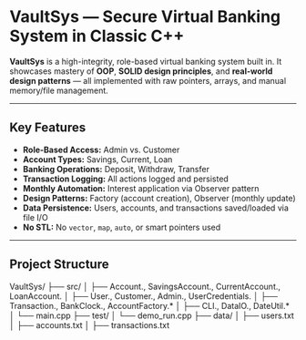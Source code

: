 #  VaultSys — Secure Virtual Banking System in Classic C++

**VaultSys** is a high-integrity, role-based virtual banking system built in. It showcases mastery of **OOP**, **SOLID design principles**, and **real-world design patterns** — all implemented with raw pointers, arrays, and manual memory/file management.

---

##  Key Features

-  **Role-Based Access:** Admin vs. Customer
-  **Account Types:** Savings, Current, Loan
-  **Banking Operations:** Deposit, Withdraw, Transfer
-  **Transaction Logging:** All actions logged and persisted
-  **Monthly Automation:** Interest application via Observer pattern
-  **Design Patterns:** Factory (account creation), Observer (monthly update)
-  **Data Persistence:** Users, accounts, and transactions saved/loaded via file I/O
-  **No STL:** No `vector`, `map`, `auto`, or smart pointers used

---

##  Project Structure

VaultSys/
├── src/
│ ├── Account., SavingsAccount., CurrentAccount., LoanAccount.
│ ├── User., Customer., Admin., UserCredentials.
│ ├── Transaction., BankClock., AccountFactory.*
│ ├── CLI., DataIO., DateUtil.*
│ └── main.cpp
├── test/
│ └── demo_run.cpp
├── data/
│ ├── users.txt
│ ├── accounts.txt
│ ├── transactions.txt
